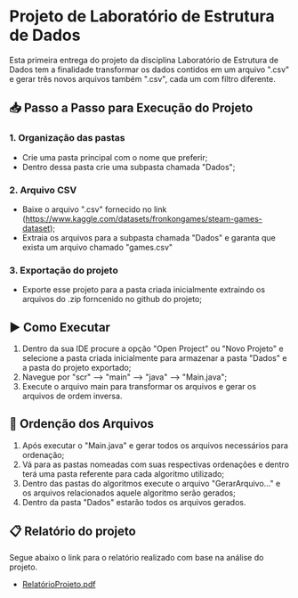 # Projeto de Laboratório de Estrutura de Dados

Esta primeira entrega do projeto da disciplina Laboratório de Estrutura de Dados tem a finalidade transformar os dados contidos em um arquivo ".csv" e gerar três novos arquivos também ".csv", cada um com filtro diferente.

## 📥 Passo a Passo para Execução do Projeto

### 1. Organização das pastas
- Crie uma pasta principal com o nome que preferir;
- Dentro dessa pasta crie uma subpasta chamada "Dados";

### 2. Arquivo CSV
- Baixe o arquivo ".csv" fornecido no link (https://www.kaggle.com/datasets/fronkongames/steam-games-dataset);
- Extraia os arquivos para a subpasta chamada "Dados" e garanta que exista um arquivo chamado "games.csv"

### 3. Exportação do projeto
- Exporte esse projeto para a pasta criada inicialmente extraindo os arquivos do .zip forncenido no github do projeto;

## ▶️ Como Executar 

1. Dentro da sua IDE procure a opção "Open Project" ou "Novo Projeto" e selecione a pasta criada inicialmente para armazenar a pasta "Dados" e a pasta do projeto exportado;
2. Navegue por "scr" --> "main" --> "java" --> "Main.java";
2. Execute o arquivo main para transformar os arquivos e gerar os arquivos de ordem inversa.

## 📝 Ordenção dos Arquivos

1. Após executar o "Main.java" e gerar todos os arquivos necessários para ordenação;
2. Vá para as pastas nomeadas com suas respectivas ordenações e dentro terá uma pasta referente para cada algoritmo utilizado;
3. Dentro das pastas do algoritmos execute o arquivo "GerarArquivo..." e os arquivos relacionados aquele algoritmo serão gerados;
4. Dentro da pasta "Dados" estarão todos os arquivos gerados.

## 📋 Relatório do projeto
Segue abaixo o link para o relatório realizado com base na análise do projeto.
 - [RelatórioProjeto.pdf](https://github.com/Arthur-Donato/Projeto-LEDA-2025.1/blob/0633562c9e4cecdefbeb02233ebda81cbf9a85e4/Relat%C3%B3rioProjeto.pdf)
